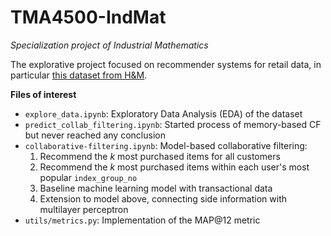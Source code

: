 # TMA4500-IndMat
*Specialization project of Industrial Mathematics*

The explorative project focused on recommender systems for retail data, in particular [this dataset from H&M](https://www.kaggle.com/competitions/h-and-m-personalized-fashion-recommendations/overview).


**Files of interest**

* `explore_data.ipynb`: Exploratory Data Analysis (EDA) of the dataset
* `predict_collab_filtering.ipynb`: Started process of memory-based CF but never reached any conclusion
* `collaborative-filtering.ipynb`: Model-based collaborative filtering:
    1) Recommend the *k* most purchased items for all customers
    2) Recommend the *k* most purchased items within each user's most popular `index_group_no`
    3) Baseline machine learning model with transactional data
    4) Extension to model above, connecting side information with multilayer perceptron
* `utils/metrics.py`: Implementation of the MAP@12 metric
